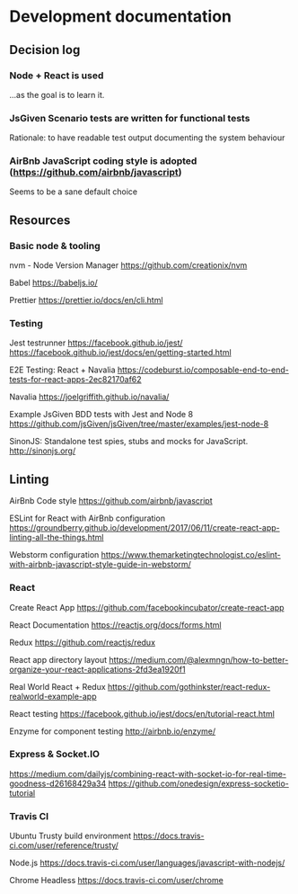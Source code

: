 # Development documentation

## Decision log

### Node + React is used
...as the goal is to learn it.

### JsGiven Scenario tests are written for functional tests
Rationale: to have readable test output documenting the system behaviour

### AirBnb JavaScript coding style is adopted (https://github.com/airbnb/javascript)
Seems to be a sane default choice

## Resources

### Basic node & tooling

nvm - Node Version Manager
https://github.com/creationix/nvm

Babel
https://babeljs.io/

Prettier
https://prettier.io/docs/en/cli.html

### Testing

Jest testrunner
https://facebook.github.io/jest/
https://facebook.github.io/jest/docs/en/getting-started.html

E2E Testing: React + Navalia 
https://codeburst.io/composable-end-to-end-tests-for-react-apps-2ec82170af62

Navalia
https://joelgriffith.github.io/navalia/

Example JsGiven BDD tests with Jest and Node 8 
https://github.com/jsGiven/jsGiven/tree/master/examples/jest-node-8 

SinonJS: Standalone test spies, stubs and mocks for JavaScript. 
http://sinonjs.org/

## Linting

AirBnb Code style
https://github.com/airbnb/javascript

ESLint for React with AirBnb configuration
https://groundberry.github.io/development/2017/06/11/create-react-app-linting-all-the-things.html

Webstorm configuration
https://www.themarketingtechnologist.co/eslint-with-airbnb-javascript-style-guide-in-webstorm/

### React

Create React App
https://github.com/facebookincubator/create-react-app

React Documentation
https://reactjs.org/docs/forms.html

Redux
https://github.com/reactjs/redux

React app directory layout
https://medium.com/@alexmngn/how-to-better-organize-your-react-applications-2fd3ea1920f1

Real World React + Redux
https://github.com/gothinkster/react-redux-realworld-example-app

React testing
https://facebook.github.io/jest/docs/en/tutorial-react.html

Enzyme for component testing
http://airbnb.io/enzyme/

### Express & Socket.IO

https://medium.com/dailyjs/combining-react-with-socket-io-for-real-time-goodness-d26168429a34 
https://github.com/onedesign/express-socketio-tutorial

### Travis CI

Ubuntu Trusty build environment
https://docs.travis-ci.com/user/reference/trusty/

Node.js
https://docs.travis-ci.com/user/languages/javascript-with-nodejs/

Chrome Headless
https://docs.travis-ci.com/user/chrome